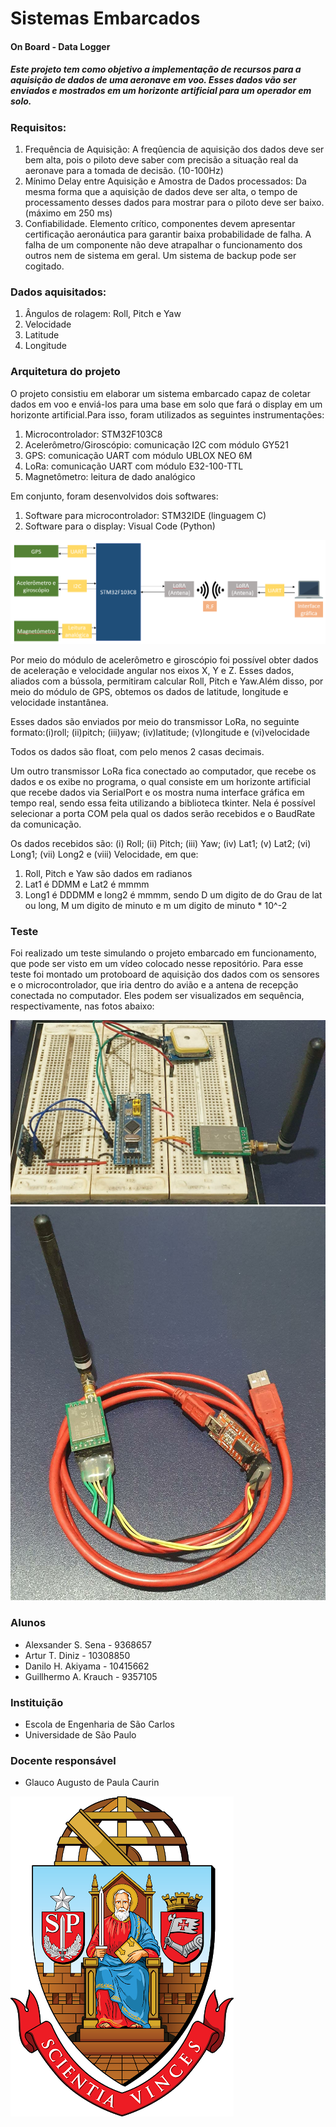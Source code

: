 # Sistemas Embarcados

#### On Board - Data Logger

##### Este projeto tem como objetivo a implementação de recursos para a aquisição de dados de uma aeronave em voo. Esses dados vão ser enviados e mostrados em um horizonte artificial para um operador em solo.  

### Requisitos:
  1. Frequência de Aquisição: A freqûencia de aquisição dos dados deve ser bem alta, pois o piloto deve saber com precisão a situação real da aeronave para a tomada de decisão. (10-100Hz)
  2. Mínimo Delay entre Aquisição e Amostra de Dados processados: Da mesma forma que a aquisição de dados deve ser alta, o tempo de processamento desses dados para mostrar para o piloto deve ser baixo. (máximo em 250 ms)
  3. Confiabilidade. Elemento crítico, componentes devem apresentar certificação aeronáutica para garantir baixa probabilidade de falha. A falha de um componente não deve atrapalhar o funcionamento dos outros nem de sistema em geral. Um sistema de backup pode ser cogitado.

### Dados aquisitados:

  1. Ângulos de rolagem: Roll, Pitch e Yaw
  2. Velocidade
  3. Latitude 
  4. Longitude
  
### Arquitetura do projeto

  O projeto consistiu em elaborar um sistema embarcado capaz de coletar dados em voo e enviá-los para uma base em solo que fará o display em um horizonte artificial.Para isso, foram utilizados as seguintes instrumentações:
  
  1.  Microcontrolador: STM32F103C8
  2.  Acelerômetro/Giroscópio: comunicação I2C com módulo GY521
  3.  GPS: comunicação UART com módulo UBLOX NEO 6M
  4.  LoRa: comunicação UART com módulo E32-100-TTL
  5.  Magnetômetro: leitura de dado analógico
  
  Em conjunto, foram desenvolvidos dois softwares:
  
  1.  Software para microcontrolador: STM32IDE (linguagem C)
  2.  Software para o display: Visual Code (Python)
  
 ![Arquitetura projeto](https://github.com/Alexsander-Sena/Sistemas-embarcados/blob/main/Arquitetura_projeto.png)
 
  Por meio do módulo de acelerômetro e giroscópio foi possível obter dados de aceleração e velocidade angular nos eixos X, Y e Z. Esses dados, aliados com a bússola, permitiram calcular Roll, Pitch e Yaw.Além disso, por meio do módulo de GPS, obtemos os dados de latitude, longitude e velocidade instantânea.

  Esses dados são enviados por meio do transmissor LoRa, no seguinte formato:(i)roll; (ii)pitch; (iii)yaw; (iv)latitude; (v)longitude e (vi)velocidade
  
  Todos os dados são float, com pelo menos 2 casas decimais.

  Um outro transmissor LoRa fica conectado ao computador, que recebe os dados e os exibe no programa, o qual consiste em um horizonte artificial que recebe dados via SerialPort e os mostra numa interface gráfica em tempo real, sendo essa feita utilizando a biblioteca tkinter. Nela é possível selecionar a porta COM pela qual os dados serão recebidos e o BaudRate da comunicação. 
  
  Os dados recebidos são: (i) Roll; (ii) Pitch; (iii) Yaw; (iv) Lat1; (v) Lat2; (vi) Long1; (vii) Long2 e (viii) Velocidade, em que:
  1.  Roll, Pitch e Yaw são dados em radianos
  2.  Lat1 é DDMM e Lat2 é mmmm
  3.  Long1 é DDDMM e long2 é mmmm, sendo D um digito de do Grau de lat ou long, M um digito de minuto e m um digito de minuto * 10^-2

### Teste

  Foi realizado um teste simulando o projeto embarcado em funcionamento, que pode ser visto em um vídeo colocado nesse repositório. Para esse teste foi montado um protoboard de aquisição dos dados com os sensores e o microcontrolador, que iria dentro do avião e a antena de recepção conectada no computador. Eles podem ser visualizados em sequência, respectivamente, nas fotos abaixo:
  
 ![Aquisição_dados_avião](https://github.com/Alexsander-Sena/Sistemas-embarcados/blob/main/Aquisição_dados_avião.jpeg)
 ![Receptor_dados_PC](https://github.com/Alexsander-Sena/Sistemas-embarcados/blob/main/Receptor_dados_PC.jpeg)

### Alunos

* Alexsander S. Sena - 9368657
* Artur T. Diniz - 10308850
* Danilo H. Akiyama - 10415662
* Guillhermo A. Krauch - 9357105


### Instituição

* Escola de Engenharia de São Carlos 
* Universidade de São Paulo

### Docente responsável
* Glauco Augusto de Paula Caurin


![Emblema USP](https://github.com/Alexsander-Sena/Sistemas-embarcados/blob/b4b058cf1a0cc124654e30185625317d8727fa73/unnamed.png)
